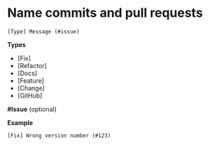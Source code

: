 # Name commits and pull requests

```
[Type] Message (#issue)
```

**Types**

* [Fix]
* [Refactor]
* [Docs]
* [Feature]
* [Change]
* [GitHub]

**#Issue** (optional)

**Example**

```
[Fix] Wrong version number (#123)
```
